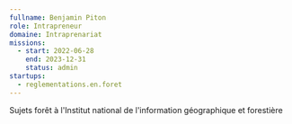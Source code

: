 ```yaml
---
fullname: Benjamin Piton
role: Intrapreneur
domaine: Intraprenariat
missions:
  - start: 2022-06-28
    end: 2023-12-31
    status: admin
startups: 
  - reglementations.en.foret
---
```


Sujets forêt à l'Institut national de l'information géographique et forestière

